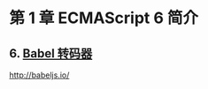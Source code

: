# 第 1 章 ECMAScript 6 简介

## 6. [Babel 转码器](http://es6.ruanyifeng.com/#docs/intro)

http://babeljs.io/